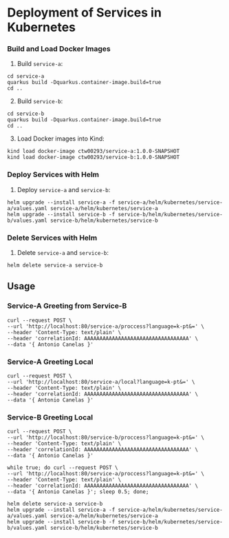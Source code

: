 # Deployment of Services in Kubernetes

### Build and Load Docker Images
1. Build `service-a`:

```shell
cd service-a
quarkus build -Dquarkus.container-image.build=true
cd ..
```

2. Build `service-b`:

```shell
cd service-b
quarkus build -Dquarkus.container-image.build=true
cd ..
```

3. Load Docker images into Kind:

```shell
kind load docker-image ctw00293/service-a:1.0.0-SNAPSHOT
kind load docker-image ctw00293/service-b:1.0.0-SNAPSHOT
```

### Deploy Services with Helm

1. Deploy `service-a` and `service-b`:

```shell
helm upgrade --install service-a -f service-a/helm/kubernetes/service-a/values.yaml service-a/helm/kubernetes/service-a
helm upgrade --install service-b -f service-b/helm/kubernetes/service-b/values.yaml service-b/helm/kubernetes/service-b
```

### Delete Services with Helm

1. Delete `service-a` and `service-b`:

```shell Delete serices
helm delete service-a service-b
```

## Usage

### Service-A Greeting from Service-B

```shell script Kubernetes - service-a greeting from service-b 
curl --request POST \
--url 'http://localhost:80/service-a/proccess?language=k-pt&=' \
--header 'Content-Type: text/plain' \
--header 'correlationId: AAAAAAAAAAAAAAAAAAAAAAAAAAAAAAAAAA' \
--data '{ Antonio Canelas }'
```

### Service-A Greeting Local

```shell script Kubernetes - service-a greeting local 
curl --request POST \
--url 'http://localhost:80/service-a/local?language=k-pt&=' \
--header 'Content-Type: text/plain' \
--header 'correlationId: AAAAAAAAAAAAAAAAAAAAAAAAAAAAAAAAAA' \
--data '{ Antonio Canelas }'
```

### Service-B Greeting Local

```shell script Kubernetes - service-a greeting local 
curl --request POST \
--url 'http://localhost:80/service-b/proccess?language=k-pt&=' \
--header 'Content-Type: text/plain' \
--header 'correlationId: AAAAAAAAAAAAAAAAAAAAAAAAAAAAAAAAAA' \
--data '{ Antonio Canelas }'
```

```shell request loader
while true; do curl --request POST \
--url 'http://localhost:80/service-a/proccess?language=k-pt&=' \
--header 'Content-Type: text/plain' \
--header 'correlationId: AAAAAAAAAAAAAAAAAAAAAAAAAAAAAAAAAA' \
--data '{ Antonio Canelas }'; sleep 0.5; done;
```

```shell SCRIPT TEST
helm delete service-a service-b
helm upgrade --install service-a -f service-a/helm/kubernetes/service-a/values.yaml service-a/helm/kubernetes/service-a
helm upgrade --install service-b -f service-b/helm/kubernetes/service-b/values.yaml service-b/helm/kubernetes/service-b
```

